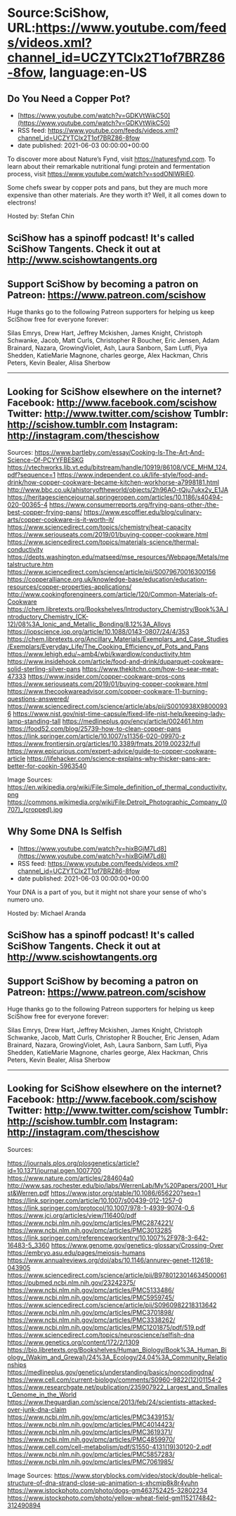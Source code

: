 # Source:SciShow, URL:https://www.youtube.com/feeds/videos.xml?channel_id=UCZYTClx2T1of7BRZ86-8fow, language:en-US

## Do You Need a Copper Pot?
 - [https://www.youtube.com/watch?v=GDKVtWikC50](https://www.youtube.com/watch?v=GDKVtWikC50)
 - RSS feed: https://www.youtube.com/feeds/videos.xml?channel_id=UCZYTClx2T1of7BRZ86-8fow
 - date published: 2021-06-03 00:00:00+00:00

To discover more about Nature’s Fynd, visit https://naturesfynd.com. To learn about their remarkable nutritional fungi protein and fermentation process, visit https://www.youtube.com/watch?v=sodONlWRiE0.

Some chefs swear by copper pots and pans, but they are much more expensive than other materials. Are they worth it? Well, it all comes down to electrons!

Hosted by: Stefan Chin

SciShow has a spinoff podcast! It's called SciShow Tangents. Check it out at http://www.scishowtangents.org
----------
Support SciShow by becoming a patron on Patreon: https://www.patreon.com/scishow
----------
Huge thanks go to the following Patreon supporters for helping us keep SciShow free for everyone forever:

Silas Emrys, Drew Hart, Jeffrey Mckishen, James Knight, Christoph Schwanke, Jacob, Matt Curls, Christopher R Boucher, Eric Jensen, Adam Brainard, Nazara, GrowingViolet, Ash, Laura Sanborn, Sam Lutfi, Piya Shedden, KatieMarie Magnone, charles george, Alex Hackman, Chris Peters, Kevin Bealer, Alisa Sherbow

----------
Looking for SciShow elsewhere on the internet?
Facebook: http://www.facebook.com/scishow
Twitter: http://www.twitter.com/scishow
Tumblr: http://scishow.tumblr.com
Instagram: http://instagram.com/thescishow
----------
Sources:
https://www.bartleby.com/essay/Cooking-Is-The-Art-And-Science-Of-PCYYFBESKG 
https://vtechworks.lib.vt.edu/bitstream/handle/10919/86108/VCE_MHM_124.pdf?sequence=1 
https://www.independent.co.uk/life-style/food-and-drink/how-copper-cookware-became-kitchen-workhorse-a7998181.html 
http://www.bbc.co.uk/ahistoryoftheworld/objects/2h96AO-tQju7ukx2y_E1JA 
https://heritagesciencejournal.springeropen.com/articles/10.1186/s40494-020-00365-4 
https://www.consumerreports.org/frying-pans-other-/the-best-copper-frying-pans/ 
https://www.escoffier.edu/blog/culinary-arts/copper-cookware-is-it-worth-it/ 
https://www.sciencedirect.com/topics/chemistry/heat-capacity 
https://www.seriouseats.com/2019/01/buying-copper-cookware.html 
https://www.sciencedirect.com/topics/materials-science/thermal-conductivity 
https://depts.washington.edu/matseed/mse_resources/Webpage/Metals/metalstructure.htm 
https://www.sciencedirect.com/science/article/pii/S0079670016300156 
https://copperalliance.org.uk/knowledge-base/education/education-resources/copper-properties-applications/ 
http://www.cookingforengineers.com/article/120/Common-Materials-of-Cookware 
https://chem.libretexts.org/Bookshelves/Introductory_Chemistry/Book%3A_Introductory_Chemistry_(CK-12)/08%3A_Ionic_and_Metallic_Bonding/8.12%3A_Alloys 
https://iopscience.iop.org/article/10.1088/0143-0807/24/4/353 
https://chem.libretexts.org/Ancillary_Materials/Exemplars_and_Case_Studies/Exemplars/Everyday_Life/The_Cooking_Efficiency_of_Pots_and_Pans 
https://www.lehigh.edu/~amb4/wbi/kwardlow/conductivity.htm 
https://www.insidehook.com/article/food-and-drink/duparquet-cookware-solid-sterling-silver-pans 
https://www.thekitchn.com/how-to-sear-meat-47333 
https://www.insider.com/copper-cookware-pros-cons 
https://www.seriouseats.com/2019/01/buying-copper-cookware.html 
https://www.thecookwareadvisor.com/copper-cookware-11-burning-questions-answered/ 
https://www.sciencedirect.com/science/article/abs/pii/S0010938X98000936 
https://www.nist.gov/nist-time-capsule/fixed-life-nist-help/keeping-lady-lamp-standing-tall 
https://medlineplus.gov/ency/article/002461.htm 
https://food52.com/blog/25739-how-to-clean-copper-pans 
https://link.springer.com/article/10.1007/s11356-020-09970-z 
https://www.frontiersin.org/articles/10.3389/fmats.2019.00232/full 
https://www.epicurious.com/expert-advice/guide-to-copper-cookware-article 
https://lifehacker.com/science-explains-why-thicker-pans-are-better-for-cookin-5963540 

Image Sources:
https://en.wikipedia.org/wiki/File:Simple_definition_of_thermal_conductivity.png
https://commons.wikimedia.org/wiki/File:Detroit_Photographic_Company_(0707)_(cropped).jpg

## Why Some DNA Is Selfish
 - [https://www.youtube.com/watch?v=hixBGjM7Ld8](https://www.youtube.com/watch?v=hixBGjM7Ld8)
 - RSS feed: https://www.youtube.com/feeds/videos.xml?channel_id=UCZYTClx2T1of7BRZ86-8fow
 - date published: 2021-06-03 00:00:00+00:00

Your DNA is a part of you, but it might not share your sense of who's numero uno.

Hosted by: Michael Aranda

SciShow has a spinoff podcast! It's called SciShow Tangents. Check it out at http://www.scishowtangents.org
----------
Support SciShow by becoming a patron on Patreon: https://www.patreon.com/scishow
----------
Huge thanks go to the following Patreon supporters for helping us keep SciShow free for everyone forever:

Silas Emrys, Drew Hart, Jeffrey Mckishen, James Knight, Christoph Schwanke, Jacob, Matt Curls, Christopher R Boucher, Eric Jensen, Adam Brainard, Nazara, GrowingViolet, Ash, Laura Sanborn, Sam Lutfi, Piya Shedden, KatieMarie Magnone, charles george, Alex Hackman, Chris Peters, Kevin Bealer, Alisa Sherbow

----------
Looking for SciShow elsewhere on the internet?
Facebook: http://www.facebook.com/scishow
Twitter: http://www.twitter.com/scishow
Tumblr: http://scishow.tumblr.com
Instagram: http://instagram.com/thescishow
----------
Sources:

https://journals.plos.org/plosgenetics/article?id=10.1371/journal.pgen.1007700 
https://www.nature.com/articles/284604a0 
http://www.sas.rochester.edu/bio/labs/WerrenLab/My%20Papers/2001_Hurst&Werren.pdf 
https://www.jstor.org/stable/10.1086/656220?seq=1 
https://link.springer.com/article/10.1007/s00439-012-1257-0 
https://link.springer.com/protocol/10.1007/978-1-4939-9074-0_6 
https://www.jci.org/articles/view/116400/pdf 
https://www.ncbi.nlm.nih.gov/pmc/articles/PMC2874221/ 
https://www.ncbi.nlm.nih.gov/pmc/articles/PMC3013285 
https://link.springer.com/referenceworkentry/10.1007%2F978-3-642-16483-5_3360 
https://www.genome.gov/genetics-glossary/Crossing-Over 
https://embryo.asu.edu/pages/meiosis-humans 
https://www.annualreviews.org/doi/abs/10.1146/annurev-genet-112618-043905 
https://www.sciencedirect.com/science/article/pii/B9780123014634500061 
https://pubmed.ncbi.nlm.nih.gov/23242375/ 
https://www.ncbi.nlm.nih.gov/pmc/articles/PMC5133486/ 
https://www.ncbi.nlm.nih.gov/pmc/articles/PMC5959745/ 
https://www.sciencedirect.com/science/article/pii/S0960982218313642 
https://www.ncbi.nlm.nih.gov/pmc/articles/PMC3701898/ 
https://www.ncbi.nlm.nih.gov/pmc/articles/PMC3338262/ 
https://www.ncbi.nlm.nih.gov/pmc/articles/PMC1201875/pdf/519.pdf 
https://www.sciencedirect.com/topics/neuroscience/selfish-dna 
https://www.genetics.org/content/172/2/1309 
https://bio.libretexts.org/Bookshelves/Human_Biology/Book%3A_Human_Biology_(Wakim_and_Grewal)/24%3A_Ecology/24.04%3A_Community_Relationships 
https://medlineplus.gov/genetics/understanding/basics/noncodingdna/ 
https://www.cell.com/current-biology/comments/S0960-9822(12)01154-2 
https://www.researchgate.net/publication/235907922_Largest_and_Smallest_Genome_in_the_World 
https://www.theguardian.com/science/2013/feb/24/scientists-attacked-over-junk-dna-claim 
https://www.ncbi.nlm.nih.gov/pmc/articles/PMC3439153/ 
https://www.ncbi.nlm.nih.gov/pmc/articles/PMC4014423/ 
https://www.ncbi.nlm.nih.gov/pmc/articles/PMC3619371/ 
https://www.ncbi.nlm.nih.gov/pmc/articles/PMC4859970/ 
https://www.cell.com/cell-metabolism/pdf/S1550-4131(19)30120-2.pdf 
https://www.ncbi.nlm.nih.gov/pmc/articles/PMC5857283/ 
https://www.ncbi.nlm.nih.gov/pmc/articles/PMC7061985/ 
 

Image Sources:
https://www.storyblocks.com/video/stock/double-helical-structure-of-dna-strand-close-up-animation-s-xhcmjp8k8r4yuhn
 https://www.istockphoto.com/photo/dogs-gm463752425-32802234
https://www.istockphoto.com/photo/yellow-wheat-field-gm1152174842-312490894

